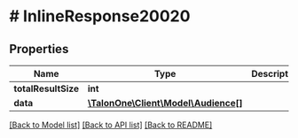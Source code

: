 # # InlineResponse20020

## Properties

Name | Type | Description | Notes
------------ | ------------- | ------------- | -------------
**totalResultSize** | **int** |  | [optional] 
**data** | [**\TalonOne\Client\Model\Audience[]**](Audience.md) |  | 

[[Back to Model list]](../../README.md#documentation-for-models) [[Back to API list]](../../README.md#documentation-for-api-endpoints) [[Back to README]](../../README.md)


